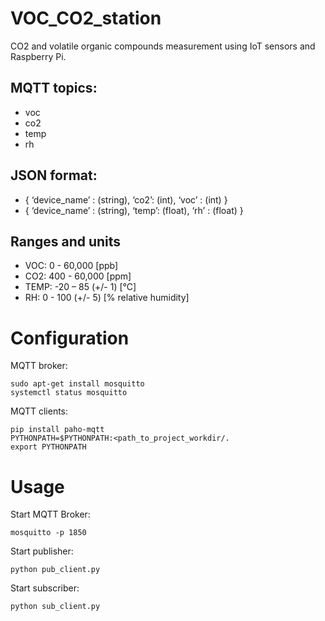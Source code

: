 # VOC_CO2_station
CO2 and volatile organic compounds measurement using IoT sensors and Raspberry Pi.

## MQTT topics:
- voc
- co2
- temp
- rh

## JSON format:
- { ‘device_name’ : (string), ‘co2’: (int), ‘voc’ : (int) }
- { ‘device_name’ : (string), ‘temp’: (float), ‘rh’ : (float) }

## Ranges and units
- VOC:     0  - 60,000           [ppb]
- CO2:    400 - 60,000           [ppm]
- TEMP:   -20 – 85      (+/- 1)  [°C]
- RH:      0  - 100     (+/- 5)  [% relative humidity]

# Configuration
MQTT broker:
```
sudo apt-get install mosquitto
systemctl status mosquitto
```

MQTT clients:
```
pip install paho-mqtt
PYTHONPATH=$PYTHONPATH:<path_to_project_workdir/.
export PYTHONPATH
```

# Usage
Start MQTT Broker:
```
mosquitto -p 1850
```

Start publisher:
```{python3.8}
python pub_client.py
```

Start subscriber:
```{python3.8}
python sub_client.py
```
